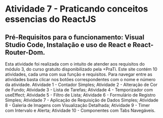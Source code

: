 # Atividade 7 - Praticando conceitos essencias do ReactJS
## Pré-Requisitos para o funcionamento: Visual Studio Code, Instalação e uso de React e React-Router-Dom.
Esta atividade foi realizada com o intuito de atender aos requisitos do módulo 3, do curso gratuito disponibilizado pela +PraTi. Este site contém 10 atividades, cada uma com sua função e requisitos. Para navegar entre as atividades basta clicar nos botões correspondentes com o nome e número da atividade.
Atividade 1 - Contador Simples;
Atividade 2 - Alteração de Cor de Fundo;
Atividade 3 - Lista de Tarefas;
Atividade 4 - Temporizador com useEffect;
Atividade 5 - Filtro de Lista;
Atividade 6 - Formulário de Registro Simples;
Atividade 7 - Aplicação de Requisição de Dados Simples;
Atividade 8 - Galeria de Imagens com Visualização Detalhada;
Atividade 9 - Timer com Intervalo e Alerta;
Atividade 10 - Componentes com Tabs Navegáveis.